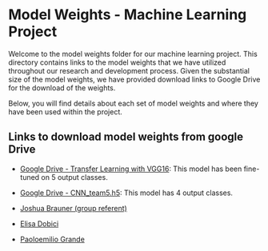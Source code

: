 # Model Weights - Machine Learning Project

Welcome to the model weights folder for our machine learning project. This directory contains links to the model weights that we have utilized throughout our research and development process. Given the substantial size of the model weights, we have provided download links to Google Drive for the download of the weights.

Below, you will find details about each set of model weights and where they have been used within the project.


## Links to download model weights from google Drive
  - [Google Drive - Transfer Learning with VGG16](https://drive.google.com/file/d/1TLk1a3S4BelJHTZURX0e3CZvVAt8yeAv/view?usp=share_link): This model has been fine-tuned on 5 output classes.
  - [Google Drive - CNN_team5.h5](https://drive.google.com/file/d/1vc1Nr3eRSrDtQkVr5daG1xL49M9ODmfc/view?usp=share_link): This model has 4 output classes.

- [Joshua Brauner (group referent)](mailto:joshua.brauner@studenti.luiss.it)
- [Elisa Dobici](mailto:elisa.dobici@studenti.luiss.it)
- [Paoloemilio Grande](mailto:paoloemilio.grande@studenti.luiss.it)
